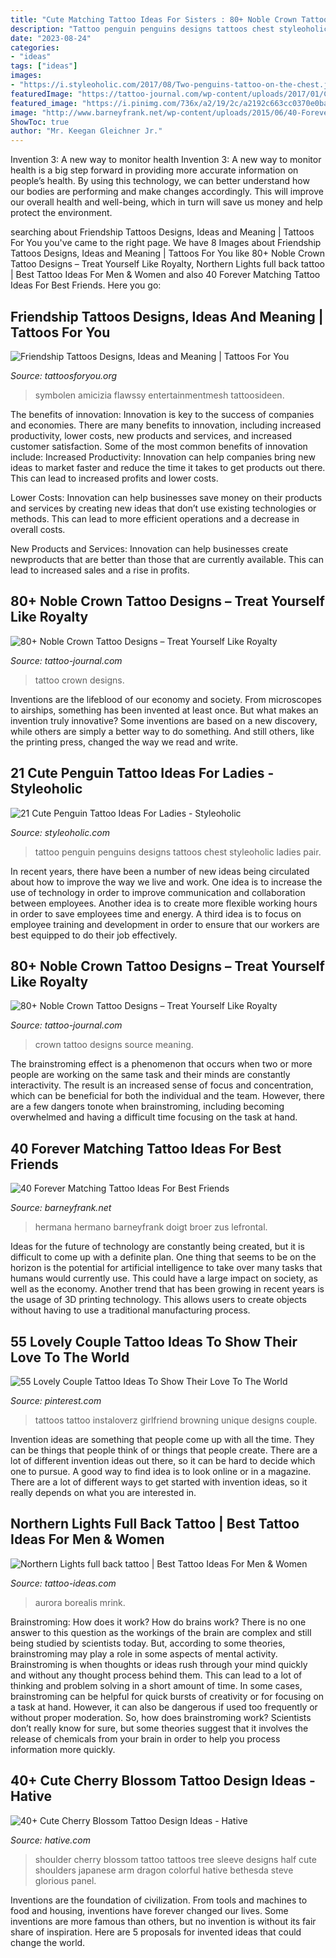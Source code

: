 ```yaml
---
title: "Cute Matching Tattoo Ideas For Sisters : 80+ Noble Crown Tattoo Designs – Treat Yourself Like Royalty"
description: "Tattoo penguin penguins designs tattoos chest styleoholic ladies pair"
date: "2023-08-24"
categories:
- "ideas"
tags: ["ideas"]
images:
- "https://i.styleoholic.com/2017/08/Two-penguins-tattoo-on-the-chest.jpg"
featuredImage: "https://tattoo-journal.com/wp-content/uploads/2017/01/Crown-Tattoo-79-765x765.jpg"
featured_image: "https://i.pinimg.com/736x/a2/19/2c/a2192c663cc0370e0ba7c9764f25ec9d.jpg"
image: "http://www.barneyfrank.net/wp-content/uploads/2015/06/40-Forever-Matching-Tattoo-Ideas-For-Best-Friends-7.jpg"
ShowToc: true
author: "Mr. Keegan Gleichner Jr."
---
```



Invention 3: A new way to monitor health
Invention 3: A new way to monitor health is a big step forward in providing more accurate information on people’s health. By using this technology, we can better understand how our bodies are performing and make changes accordingly. This will improve our overall health and well-being, which in turn will save us money and help protect the environment.

	

		
searching about Friendship Tattoos Designs, Ideas and Meaning | Tattoos For You you've came to the right page. We have 8 Images about Friendship Tattoos Designs, Ideas and Meaning | Tattoos For You like 80+ Noble Crown Tattoo Designs – Treat Yourself Like Royalty, Northern Lights full back tattoo | Best Tattoo Ideas For Men &amp; Women and also 40 Forever Matching Tattoo Ideas For Best Friends. Here you go:
		
    
## Friendship Tattoos Designs, Ideas And Meaning | Tattoos For You

<img loading=lazy src="https://www.tattoosforyou.org/wp-content/uploads/2013/09/Friendship-Tattoos.jpg" onerror="this.onerror=null;this.src='https://tse3.mm.bing.net/th?id=OIP.unqMYKqcLFkVE8dovIRxRAHaLI&amp;pid=15.1';" alt="Friendship Tattoos Designs, Ideas and Meaning | Tattoos For You">

_Source: tattoosforyou.org_

>symbolen amicizia flawssy entertainmentmesh tattoosideen. 

	

The benefits of innovation:
Innovation is key to the success of companies and economies. There are many benefits to innovation, including increased productivity, lower costs, new products and services, and increased customer satisfaction. Some of the most common benefits of innovation include: 
Increased Productivity: Innovation can help companies bring new ideas to market faster and reduce the time it takes to get products out there. This can lead to increased profits and lower costs. 

Lower Costs: Innovation can help businesses save money on their products and services by creating new ideas that don’t use existing technologies or methods. This can lead to more efficient operations and a decrease in overall costs. 

New Products and Services: Innovation can help businesses create newproducts that are better than those that are currently available. This can lead to increased sales and a rise in profits.

    
## 80+ Noble Crown Tattoo Designs – Treat Yourself Like Royalty

<img loading=lazy src="https://tattoo-journal.com/wp-content/uploads/2017/01/Crown-Tattoo-79-765x765.jpg" onerror="this.onerror=null;this.src='https://tse1.mm.bing.net/th?id=OIP.Dlw5zDpf4DbOzQ9pbX0O9gHaHa&amp;pid=15.1';" alt="80+ Noble Crown Tattoo Designs – Treat Yourself Like Royalty">

_Source: tattoo-journal.com_

>tattoo crown designs. 

	

Inventions are the lifeblood of our economy and society. From microscopes to airships, something has been invented at least once. But what makes an invention truly innovative? Some inventions are based on a new discovery, while others are simply a better way to do something. And still others, like the printing press, changed the way we read and write.

    
## 21 Cute Penguin Tattoo Ideas For Ladies - Styleoholic

<img loading=lazy src="https://i.styleoholic.com/2017/08/Two-penguins-tattoo-on-the-chest.jpg" onerror="this.onerror=null;this.src='https://tse1.mm.bing.net/th?id=OIP.XeBt9jhrrszJG2Hf5MzAigHaFj&amp;pid=15.1';" alt="21 Cute Penguin Tattoo Ideas For Ladies - Styleoholic">

_Source: styleoholic.com_

>tattoo penguin penguins designs tattoos chest styleoholic ladies pair. 

	

In recent years, there have been a number of new ideas being circulated about how to improve the way we live and work. One idea is to increase the use of technology in order to improve communication and collaboration between employees. Another idea is to create more flexible working hours in order to save employees time and energy. A third idea is to focus on employee training and development in order to ensure that our workers are best equipped to do their job effectively.

    
## 80+ Noble Crown Tattoo Designs – Treat Yourself Like Royalty

<img loading=lazy src="https://tattoo-journal.com/wp-content/uploads/2016/09/Crown-Tattoo_-3.jpg" onerror="this.onerror=null;this.src='https://tse4.mm.bing.net/th?id=OIP.mjbvgS2xZi5AZ2McF4jcxwHaJQ&amp;pid=15.1';" alt="80+ Noble Crown Tattoo Designs – Treat Yourself Like Royalty">

_Source: tattoo-journal.com_

>crown tattoo designs source meaning. 

	

The brainstroming effect is a phenomenon that occurs when two or more people are working on the same task and their minds are constantly interactivity. The result is an increased sense of focus and concentration, which can be beneficial for both the individual and the team. However, there are a few dangers tonote when brainstroming, including becoming overwhelmed and having a difficult time focusing on the task at hand.

    
## 40 Forever Matching Tattoo Ideas For Best Friends

<img loading=lazy src="http://www.barneyfrank.net/wp-content/uploads/2015/06/40-Forever-Matching-Tattoo-Ideas-For-Best-Friends-7.jpg" onerror="this.onerror=null;this.src='https://tse2.mm.bing.net/th?id=OIP.ft_a9UrpP89CZtCjNfc_8gHaJ4&amp;pid=15.1';" alt="40 Forever Matching Tattoo Ideas For Best Friends">

_Source: barneyfrank.net_

>hermana hermano barneyfrank doigt broer zus lefrontal. 

	

Ideas for the future of technology are constantly being created, but it is difficult to come up with a definite plan. One thing that seems to be on the horizon is the potential for artificial intelligence to take over many tasks that humans would currently use. This could have a large impact on society, as well as the economy. Another trend that has been growing in recent years is the usage of 3D printing technology. This allows users to create objects without having to use a traditional manufacturing process.

    
## 55 Lovely Couple Tattoo Ideas To Show Their Love To The World

<img loading=lazy src="https://i.pinimg.com/736x/a2/19/2c/a2192c663cc0370e0ba7c9764f25ec9d.jpg" onerror="this.onerror=null;this.src='https://tse4.mm.bing.net/th?id=OIP.3N6wJRynGg0xqW9LuyrNUwHaJ6&amp;pid=15.1';" alt="55 Lovely Couple Tattoo Ideas To Show Their Love To The World">

_Source: pinterest.com_

>tattoos tattoo instaloverz girlfriend browning unique designs couple. 

	

Invention ideas are something that people come up with all the time. They can be things that people think of or things that people create. There are a lot of different invention ideas out there, so it can be hard to decide which one to pursue. A good way to find idea is to look online or in a magazine. There are a lot of different ways to get started with invention ideas, so it really depends on what you are interested in.

    
## Northern Lights Full Back Tattoo | Best Tattoo Ideas For Men &amp; Women

<img loading=lazy src="https://tattoo-ideas.com/wp-content/uploads/2020/03/northern-lights-768x802.jpg" onerror="this.onerror=null;this.src='https://tse3.mm.bing.net/th?id=OIP.nWGTO6eLT7fxO7EyTNKJ1wHaHu&amp;pid=15.1';" alt="Northern Lights full back tattoo | Best Tattoo Ideas For Men &amp; Women">

_Source: tattoo-ideas.com_

>aurora borealis mrink. 

	

Brainstroming: How does it work?
How do brains work? There is no one answer to this question as the workings of the brain are complex and still being studied by scientists today. But, according to some theories, brainstroming may play a role in some aspects of mental activity. Brainstroming is when thoughts or ideas rush through your mind quickly and without any thought process behind them. This can lead to a lot of thinking and problem solving in a short amount of time. In some cases, brainstroming can be helpful for quick bursts of creativity or for focusing on a task at hand. However, it can also be dangerous if used too frequently or without proper moderation. So, how does brainstroming work? Scientists don’t really know for sure, but some theories suggest that it involves the release of chemicals from your brain in order to help you process information more quickly.

    
## 40+ Cute Cherry Blossom Tattoo Design Ideas - Hative

<img loading=lazy src="https://hative.com/wp-content/uploads/2014/03/cherry-blossom-tattoos/12-cherry-blossom-on-shoulder.jpg" onerror="this.onerror=null;this.src='https://tse1.mm.bing.net/th?id=OIP.ju1fGB7B9OwgdSmPtyLzYQHaJ4&amp;pid=15.1';" alt="40+ Cute Cherry Blossom Tattoo Design Ideas - Hative">

_Source: hative.com_

>shoulder cherry blossom tattoo tattoos tree sleeve designs half cute shoulders japanese arm dragon colorful hative bethesda steve glorious panel. 

	

Inventions are the foundation of civilization. From tools and machines to food and housing, inventions have forever changed our lives. Some inventions are more famous than others, but no invention is without its fair share of inspiration. Here are 5 proposals for invented ideas that could change the world.

